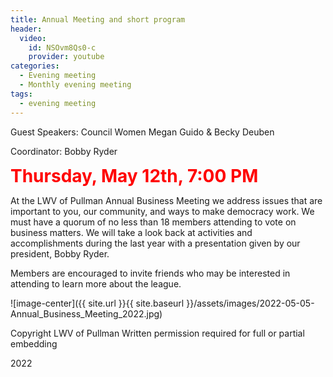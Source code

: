 ```yaml
---
title: Annual Meeting and short program
header:
  video:
    id: NSOvm8Qs0-c
    provider: youtube
categories:
  - Evening meeting
  - Monthly evening meeting
tags:
  - evening meeting
---
```



Guest Speakers:	  Council Women Megan Guido & Becky Deuben


Coordinator:  Bobby Ryder

<span style="color:red; font-size:2em;"> **Thursday, May 12th, 7:00 PM** </span>

At the LWV of Pullman Annual Business Meeting we address issues that are important to you, our community, and ways to make democracy work. We must have a quorum of no less than 18 members attending to vote on business matters. We will take a look back at activities and accomplishments during the last year with a presentation given by our president, Bobby Ryder.

Members are encouraged to invite friends who may be interested in attending to learn more about the league.

![image-center]({{ site.url }}{{ site.baseurl }}/assets/images/2022-05-05-Annual_Business_Meeting_2022.jpg)


Copyright LWV of Pullman
Written permission required for full or partial embedding

<!---change the title to whatever you want the post to be titled
change the ID out to the end of the youtube link https://youtu.be/r61ARK4Qv9c -->
2022
